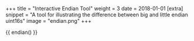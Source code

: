 +++
title = "Interactive Endian Tool"
weight = 3
date = 2018-01-01
[extra]
snippet = "A tool for illustrating the difference between big and little endian uint16s"
image = "endian.png"
+++

{{ endian() }}